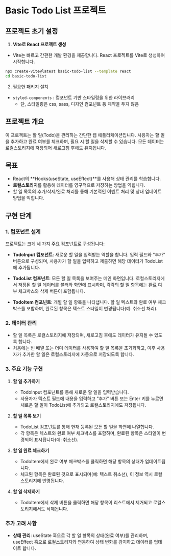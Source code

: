# Basic Todo List 프로젝트

## 프로젝트 초기 설정

1. **Vite로 React 프로젝트 생성**

- Vite는 빠르고 간편한 개발 환경을 제공합니다. React 프로젝트를 Vite로 생성하여 시작합니다.

```bash
npx create-vite@latest basic-todo-list --template react
cd basic-todo-list
```

2. 필요한 패키지 설치

- `styled-components` : 컴포넌트 기반 스타일링을 위한 라이브러리
  - 단, 스타일링은 css, sass, 디자인 컴포넌트 등 제약을 두지 않음

## 프로젝트 개요

이 프로젝트는 할 일(Todo)을 관리하는 간단한 웹 애플리케이션입니다. 사용자는 할 일을 추가하고 완료 여부를 체크하며, 필요 시 할 일을 삭제할 수 있습니다. 모든 데이터는 로컬스토리지에 저장되어 새로고침 후에도 유지됩니다.

## 목표

- React의 **Hooks(useState, useEffect)**를 사용해 상태 관리를 학습합니다.
- **로컬스토리지**를 활용해 데이터를 영구적으로 저장하는 방법을 익힙니다.
- 할 일 목록의 추가/삭제/완료 처리를 통해 기본적인 이벤트 처리 및 상태 업데이트 방법을 익힙니다.

## 구현 단계

### 1. 컴포넌트 설계

프로젝트는 크게 세 가지 주요 컴포넌트로 구성됩니다:

- **TodoInput 컴포넌트**: 새로운 할 일을 입력받는 역할을 합니다. 입력 필드와 "추가" 버튼으로 구성되며, 사용자가 할 일을 입력하고 제출하면 해당 데이터가 TodoList에 추가됩니다.

- **TodoList 컴포넌트**: 모든 할 일 목록을 보여주는 메인 화면입니다. 로컬스토리지에서 저장된 할 일 데이터를 불러와 화면에 표시하며, 각각의 할 일 항목에는 완료 여부 체크박스와 삭제 버튼이 포함됩니다.

- **TodoItem 컴포넌트**: 개별 할 일 항목을 나타냅니다. 할 일 텍스트와 완료 여부 체크박스를 포함하며, 완료된 항목은 텍스트 스타일이 변경됩니다(예: 취소선 처리).

### 2. 데이터 관리

- 할 일 목록은 로컬스토리지에 저장되며, 새로고침 후에도 데이터가 유지될 수 있도록 합니다.
- 처음에는 빈 배열 또는 더미 데이터를 사용하여 할 일 목록을 초기화하고, 이후 사용자가 추가한 할 일은 로컬스토리지에 자동으로 저장되도록 합니다.

### 3. 주요 기능 구현

1. **할 일 추가하기**

   - TodoInput 컴포넌트를 통해 새로운 할 일을 입력받습니다.
   - 사용자가 텍스트 필드에 내용을 입력하고 "추가" 버튼 또는 Enter 키를 누르면 새로운 할 일이 TodoList에 추가되고 로컬스토리지에도 저장됩니다.

2. **할 일 목록 보기**

   - TodoList 컴포넌트를 통해 현재 등록된 모든 할 일을 화면에 나열합니다.
   - 각 항목은 텍스트와 완료 여부 체크박스를 포함하며, 완료된 항목은 스타일이 변경되어 표시됩니다(예: 취소선).

3. **할 일 완료 체크하기**

   - TodoItem에서 완료 여부 체크박스를 클릭하면 해당 항목의 상태가 업데이트됩니다.
   - 체크된 항목은 완료된 것으로 표시되며(예: 텍스트 취소선), 이 정보 역시 로컬스토리지에 반영됩니다.

4. **할 일 삭제하기**
   - TodoItem에서 삭제 버튼을 클릭하면 해당 항목이 리스트에서 제거되고 로컬스토리지에서도 삭제됩니다.

### 추가 고려 사항

- **상태 관리**: useState 훅으로 각 할 일 항목의 상태(완료 여부)를 관리하며, useEffect 훅으로 로컬스토리지와 연동하여 상태 변화를 감지하고 데이터를 업데이트 합니다.

